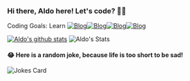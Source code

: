 ### Hi there, Aldo here! Let's code? 🧑‍💻

Coding Goals: Learn
[![Blog](https://img.shields.io/badge/Java-ED8B00?style=for-the-badge&logo=java&logoColor=white)](https://github.com/asjsouzajr)[![Blog](https://img.shields.io/badge/dev.to-0A0A0A?style=for-the-badge&logo=devdotto&logoColor=white)](https://github.com/asjsouzajr)[![Blog](https://img.shields.io/badge/Linux-FCC624?style=for-the-badge&logo=linux&logoColor=black)](https://github.com/asjsouzajr)[![Blog](https://img.shields.io/badge/GitHub-100000?style=for-the-badge&logo=github&logoColor=white)](https://github.com/asjsouzajr)

[![Aldo's github stats](https://github-readme-stats.vercel.app/api?username=AJ-Souza&theme=blue-green)](https://github.com/AJ-Souza/github-readme-stats)
![Aldo's Stats](https://github-readme-stats.vercel.app/api/top-langs/?username=AJ-Souza&theme=blue-green)

#### 😂 Here is a random joke, because life is too short to be sad!
![Jokes Card](https://readme-jokes.vercel.app/api)
